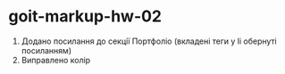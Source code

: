 # goit-markup-hw-02

1) Додано посилання до секцiї Портфолiо (вкладенi теги у li обернутi посиланням)
2) Виправлено колiр